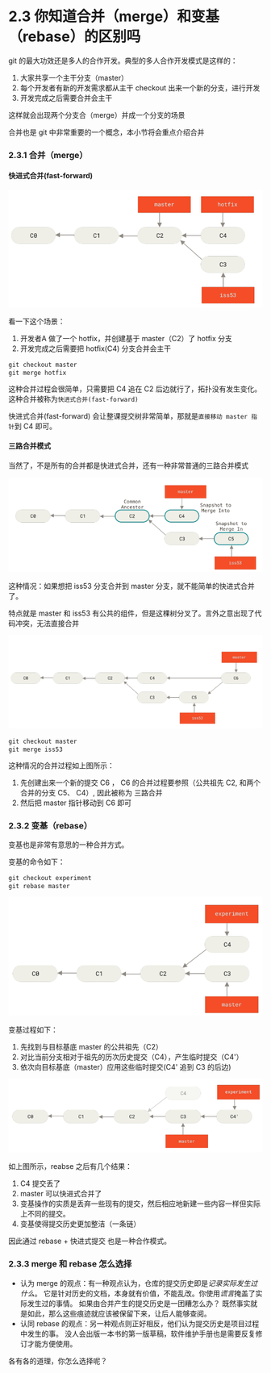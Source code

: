 # 2.3 你知道合并（merge）和变基（rebase）的区别吗

git 的最大功效还是多人的合作开发。典型的多人合作开发模式是这样的：

1. 大家共享一个主干分支（master）
2. 每个开发者有新的开发需求都从主干 checkout 出来一个新的分支，进行开发
3. 开发完成之后需要合并会主干

这样就会出现两个分支合（merge）并成一个分支的场景

合并也是 git 中非常重要的一个概念，本小节将会重点介绍合并

### 2.3.1 合并（merge）


#### 快进式合并(fast-forward)
![Alt text](img/image2022-9-27_2-9-54.png)

看一下这个场景：
1. 开发者A 做了一个 hotfix，并创建基于 master（C2）了 hotfix 分支
2. 开发完成之后需要把 hotfix(C4) 分支合并会主干

```shell
git checkout master
git merge hotfix
```

这种合并过程会很简单，只需要把 C4 追在 C2 后边就行了，拓扑没有发生变化。这种合并被称为`快进式合并(fast-forward)`

快进式合并(fast-forward) 会让整课提交树非常简单，那就是`直接移动 master 指针`到 C4 即可。


#### 三路合并模式

当然了，不是所有的合并都是快进式合并，还有一种非常普通的三路合并模式

![Alt text](img/image2022-9-27_2-13-44.png)

这种情况：如果想把 iss53 分支合并到 master 分支，就不能简单的快进式合并了。

特点就是 master 和 iss53 有公共的组件，但是这棵树分叉了。言外之意出现了代码冲突，无法直接合并

![Alt text](img/image2022-9-27_2-14-41.png)

```shell
git checkout master
git merge iss53
```

这种情况的合并过程如上图所示：
1. 先创建出来一个新的提交 C6 ， C6 的合并过程要参照（公共祖先  C2, 和两个合并的分支 C5、 C4）, 因此被称为 三路合并
2. 然后把 master 指针移动到 C6 即可


### 2.3.2 变基（rebase）

变基也是非常有意思的一种合并方式。

变基的命令如下：

```shell
git checkout experiment
git rebase master 
```

![Alt text](img/image2022-9-27_2-54-48.png)

变基过程如下：
1. 先找到与目标基底 master 的公共祖先（C2）
2. 对比当前分支相对于祖先的历次历史提交（C4），产生临时提交（C4'）
3. 依次向目标基底（master）应用这些临时提交(C4' 追到 C3 的后边)


![Alt text](img/image2022-9-27_2-55-50.png)

如上图所示，reabse 之后有几个结果：
1. C4 提交丢了
2. master 可以快进式合并了
3. 变基操作的实质是丢弃一些现有的提交，然后相应地新建一些内容一样但实际上不同的提交。
4. 变基使得提交历史更加整洁（一条链）

因此通过 rebase + 快进式提交 也是一种合作模式。

### 2.3.3 merge 和 rebase 怎么选择
- 认为 merge 的观点：有一种观点认为，仓库的提交历史即是*记录实际发生过什么*。 它是针对历史的文档，本身就有价值，不能乱改。你使用*谎言*掩盖了实际发生过的事情。 如果由合并产生的提交历史是一团糟怎么办？ 既然事实就是如此，那么这些痕迹就应该被保留下来，让后人能够查阅。
- 认同 rebase 的观点：另一种观点则正好相反，他们认为提交历史是项目过程中发生的事。 没人会出版一本书的第一版草稿，软件维护手册也是需要反复修订才能方便使用。


各有各的道理，你怎么选择呢？
